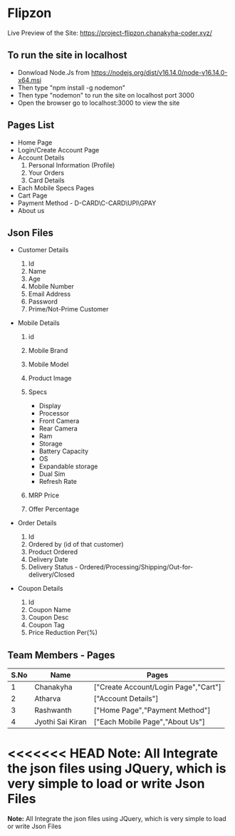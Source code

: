 # Flipzon

Live Preview of the Site: https://project-flipzon.chanakyha-coder.xyz/

## To run the site in localhost

- Donwload Node.Js from https://nodejs.org/dist/v16.14.0/node-v16.14.0-x64.msi
- Then type "npm install -g nodemon"
- Then type "nodemon" to run the site on localhost port 3000
- Open the browser go to localhost:3000 to view the site

## Pages List

- Home Page
- Login/Create Account Page
- Account Details
  1. Personal Information (Profile)
  2. Your Orders
  3. Card Details
- Each Mobile Specs Pages
- Cart Page
- Payment Method - D-CARD\C-CARD\UPI\GPAY
- About us

## Json Files

- Customer Details

  1. Id
  2. Name
  3. Age
  4. Mobile Number
  5. Email Address
  6. Password
  7. Prime/Not-Prime Customer

- Mobile Details

  1. id
  2. Mobile Brand
  3. Mobile Model
  4. Product Image
  5. Specs

     - Display
     - Processor
     - Front Camera
     - Rear Camera
     - Ram
     - Storage
     - Battery Capacity
     - OS
     - Expandable storage
     - Dual Sim
     - Refresh Rate

  6. MRP Price
  7. Offer Percentage

- Order Details

  1. Id
  2. Ordered by (id of that customer)
  3. Product Ordered
  4. Delivery Date
  5. Delivery Status - Ordered/Processing/Shipping/Out-for-delivery/Closed

- Coupon Details

  1. Id
  2. Coupon Name
  3. Coupon Desc
  4. Coupon Tag
  5. Price Reduction Per(%)

## Team Members - Pages

| S.No | Name             | Pages                                |
| ---- | ---------------- | ------------------------------------ |
| 1    | Chanakyha        | ["Create Account/Login Page","Cart"] |
| 2    | Atharva          | ["Account Details"]                  |
| 3    | Rashwanth        | ["Home Page","Payment Method"]       |
| 4    | Jyothi Sai Kiran | ["Each Mobile Page","About Us"]      |

<<<<<<< HEAD
**Note:** All Integrate the json files using JQuery, which is very simple to load or write Json Files
=======
**Note:** All Integrate the json files using JQuery, which is very simple to load or write Json Files
